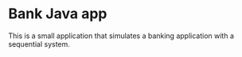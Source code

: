 # Bank Java app
This is a small application that simulates a banking application with a sequential system.
